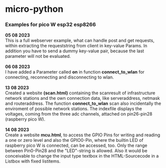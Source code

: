 # micro-python
<h3>Examples for pico W esp32 esp8266</h3>
<b>05 08 2023</b><br>
This is a full webserver example, what can handle post and get requests, within extracting the requeststring from client in key-value Params. In addition you have to send a dummy key-value pair, because the last parameter will not be evaluated. 
<br><br>
<b>06 08 2023</b><br>
I have added a Parameter called <strong>on</strong> in function <strong>connect_to_wlan</strong> for connecting, reconnecting and disconnecting to wlan.
<br><br>
<b>13 08 2023</b><br>
Created a website <b>(scan.html)</b> containing the scanresult of infrastructure network stations and the own connection data, like serveraddress, netmask and routeraddress. The function <strong>connect_to_wlan</strong> scan also incidentally the enviroment of possible network stations. The indexfile displays the voltages, coming from the three adc channels, attached on pin26-pin28 (raspberry pico W).<br><br>
<b>14 08 2023</b><br>
Create a website <b>mcu.html</b>, to access the GPIO Pins for writing and reading a one or zero level and also the GPIO0-Pin, where the builtin LED of raspberry pico W is connected, can be accessed, too. Only the range between Pin0-Pin28 and the "LED"-string is allowed. Also it would be conceivable to change the input type textbox in the HTML-Sourcecode in a Listbox with fixed listitems.
<br><br>

 
